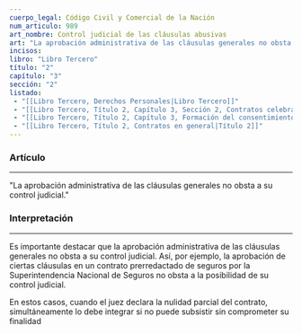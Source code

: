 ```yaml
---
cuerpo_legal: Código Civil y Comercial de la Nación
num_articulo: 989
art_nombre: Control judicial de las cláusulas abusivas
art: "La aprobación administrativa de las cláusulas generales no obsta a su control judicial."
incisos: 
libro: "Libro Tercero"
título: "2"
capítulo: "3"
sección: "2"
listado:
 - "[[Libro Tercero, Derechos Personales|Libro Tercero]]"
 - "[[Libro Tercero, Título 2, Capítulo 3, Sección 2, Contratos celebrados por adhesión a cláusulas generales predispuestas|Sección 2]]"
 - "[[Libro Tercero, Título 2, Capítulo 3, Formación del consentimiento|Capítulo 3]]"
 - "[[Libro Tercero, Título 2, Contratos en general|Título 2]]"
---
```

### Artículo
---
"La aprobación administrativa de las cláusulas generales no obsta a su control judicial."


### Interpretación
---
Es importante destacar que la aprobación administrativa de las cláusulas generales no obsta a su control judicial. Así, por ejemplo, la aprobación de ciertas cláusulas en un contrato prerredactado de seguros por la Superintendencia Nacional de Seguros no obsta a la posibilidad de su control judicial. 

En estos casos, cuando el juez declara la nulidad parcial del contrato, simultáneamente lo debe integrar si no puede subsistir sin comprometer su finalidad